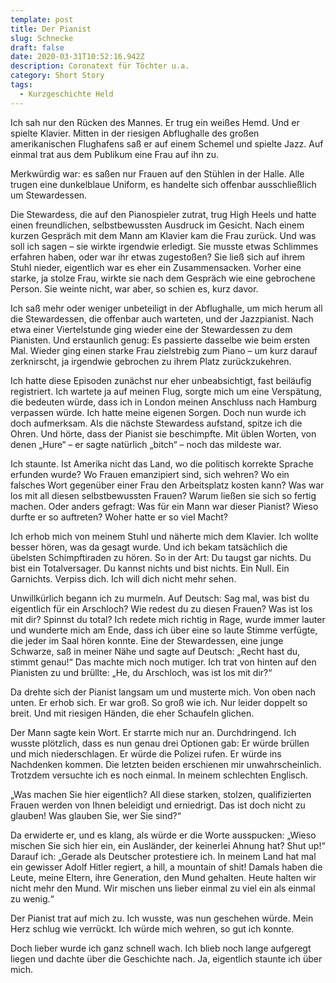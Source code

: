 ```yaml
---
template: post
title: Der Pianist
slug: Schnecke
draft: false
date: 2020-03-31T10:52:16.942Z
description: Coronatext für Töchter u.a.
category: Short Story
tags:
  - Kurzgeschichte Held
---
```



Ich sah nur den Rücken des Mannes. Er trug ein weißes Hemd. Und er spielte Klavier. Mitten in der riesigen Abflughalle des großen amerikanischen Flughafens saß er auf einem Schemel und spielte Jazz. Auf einmal trat aus dem Publikum eine Frau auf ihn zu.

Merkwürdig war: es saßen nur Frauen auf den Stühlen in der Halle. Alle trugen eine dunkelblaue Uniform, es handelte sich offenbar ausschließlich um Stewardessen.

Die Stewardess, die auf den Pianospieler zutrat, trug High Heels und hatte einen freundlichen, selbstbewussten Ausdruck im Gesicht. Nach einem kurzen Gespräch mit dem Mann am Klavier kam die Frau zurück. Und was soll ich sagen – sie wirkte irgendwie erledigt. Sie musste etwas Schlimmes erfahren haben, oder war ihr etwas zugestoßen? Sie ließ sich auf ihrem Stuhl nieder, eigentlich war es eher ein Zusammensacken. Vorher eine starke, ja stolze Frau, wirkte sie nach dem Gespräch wie eine gebrochene Person. Sie weinte nicht, war aber, so schien es, kurz davor.

Ich saß mehr oder weniger unbeteiligt in der Abflughalle, um mich herum all die Stewardessen, die offenbar auch warteten, und der Jazzpianist. Nach etwa einer Viertelstunde ging wieder eine der Stewardessen zu dem Pianisten. Und erstaunlich genug: Es passierte dasselbe wie beim ersten Mal. Wieder ging einen starke Frau zielstrebig zum Piano – um kurz darauf zerknirscht, ja irgendwie gebrochen zu ihrem Platz zurückzukehren.

Ich hatte diese Episoden zunächst nur eher unbeabsichtigt, fast beiläufig registriert. Ich wartete ja auf meinen Flug, sorgte mich um eine Verspätung, die bedeuten würde, dass ich in London meinen Anschluss nach Hamburg verpassen würde. Ich hatte meine eigenen Sorgen. Doch nun wurde ich doch aufmerksam. Als die nächste Stewardess aufstand, spitze ich die Ohren. Und hörte, dass der Pianist sie beschimpfte. Mit üblen Worten, von denen „Hure“ – er sagte natürlich „bitch“ – noch das mildeste war.

Ich staunte. Ist Amerika nicht das Land, wo die politisch korrekte Sprache erfunden wurde? Wo Frauen emanzipiert sind, sich wehren? Wo ein falsches Wort gegenüber einer Frau den Arbeitsplatz kosten kann? Was war los mit all diesen selbstbewussten Frauen? Warum ließen sie sich so fertig machen. Oder anders gefragt: Was für ein Mann war dieser Pianist? Wieso durfte er so auftreten? Woher hatte er so viel Macht?

Ich erhob mich von meinem Stuhl und näherte mich dem Klavier. Ich wollte besser hören, was da gesagt wurde. Und ich bekam tatsächlich die übelsten Schimpftiraden zu hören. So in der Art: Du taugst gar nichts. Du bist ein Totalversager. Du kannst nichts und bist nichts. Ein Null. Ein Garnichts. Verpiss dich. Ich will dich nicht mehr sehen.

Unwillkürlich begann ich zu murmeln. Auf Deutsch: Sag mal, was bist du eigentlich für ein Arschloch? Wie redest du zu diesen Frauen? Was ist los mit dir? Spinnst du total? Ich redete mich richtig in Rage, wurde immer lauter und wunderte mich am Ende, dass ich über eine so laute Stimme verfügte, die jeder im Saal hören konnte. Eine der Stewardessen, eine junge Schwarze, saß in meiner Nähe und sagte auf Deutsch: „Recht hast du, stimmt genau!“ Das machte mich noch mutiger. Ich trat von hinten auf den Pianisten zu und brüllte: „He, du Arschloch, was ist los mit dir?“

Da drehte sich der Pianist langsam um und musterte mich. Von oben nach unten. Er erhob sich. Er war groß. So groß wie ich. Nur leider doppelt so breit. Und mit riesigen Händen, die eher Schaufeln glichen.

Der Mann sagte kein Wort. Er starrte mich nur an. Durchdringend. Ich wusste plötzlich, dass es nun genau drei Optionen gab: Er würde brüllen und mich niederschlagen. Er würde die Polizei rufen. Er würde ins Nachdenken kommen. Die letzten beiden erschienen mir unwahrscheinlich. Trotzdem versuchte ich es noch einmal. In meinem schlechten Englisch.

„Was machen Sie hier eigentlich? All diese starken, stolzen, qualifizierten Frauen werden von Ihnen beleidigt und erniedrigt. Das ist doch nicht zu glauben! Was glauben Sie, wer Sie sind?“

Da erwiderte er, und es klang, als würde er die Worte ausspucken: „Wieso mischen Sie sich hier ein, ein Ausländer, der keinerlei Ahnung hat? Shut up!“ Darauf ich: „Gerade als Deutscher protestiere ich. In meinem Land hat mal ein gewisser Adolf Hitler regiert, a hill, a mountain of shit! Damals haben die Leute, meine Eltern, ihre Generation, den Mund gehalten. Heute halten wir nicht mehr den Mund. Wir mischen uns lieber einmal zu viel ein als einmal zu wenig.“

Der Pianist trat auf mich zu. Ich wusste, was nun geschehen würde. Mein Herz schlug wie verrückt. Ich würde mich wehren, so gut ich konnte.

Doch lieber wurde ich ganz schnell wach. Ich blieb noch lange aufgeregt liegen und dachte über die Geschichte nach. Ja, eigentlich staunte ich über mich.